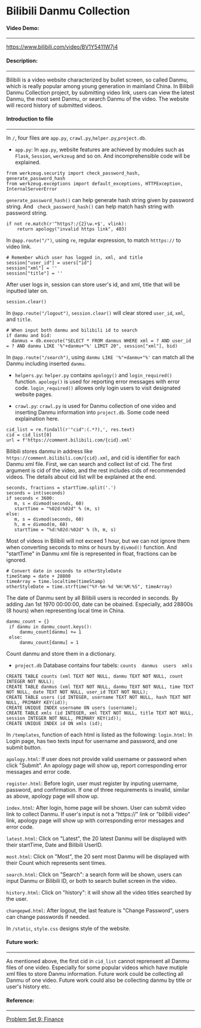 # Bilibili Danmu Collection
#### Video Demo:  
***
https://www.bilibili.com/video/BV1Y5411W7j4
#### Description: 
***
Bilibili is a video website characterized by bullet screen, so called Danmu, which is really popular among young generation in mainland China. In Bilibili Danmu Collection project, by submitting video link, users can view the latest Danmu, the most sent Danmu, or search Danmu of the video. The website will record history of submitted videos.
#### Introduction to file
***
In `/`, four files are `app.py`, `crawl.py`,`helper.py`,`project.db`.
- `app.py`: In `app.py`, website features are achieved by modules such as `Flask`, `Session`, `werkzeug` and so on. And incomprehensible code will be explained.

```
from werkzeug.security import check_password_hash, generate_password_hash
from werkzeug.exceptions import default_exceptions, HTTPException, InternalServerError
```
`generate_password_hash()` can help generate hash string given by password string. And ` check_password_hash()` can help match hash string with password string.
```
if not re.match(r'^https?:/{2}\w.+$', vlink):
    return apology("invalid https link", 403)
```
In `@app.route("/")`,  using `re`, regular expression, to match `htttps://` to video link.
```
# Remember which user has logged in, xml, and title
session["user_id"] = users["id"]
session["xml"] = ''
session["title"] = ''
```
After user logs in, session can store user's id, and xml, title that will be inputted later on.
```
session.clear()
```
In `@app.route("/logout")`, `session.clear()` will clear stored `user_id`, `xml`, and `title`.
```
# When input both danmu and bilibili id to search
if danmu and bid:
  danmus = db.execute("SELECT * FROM danmus WHERE xml = ? AND user_id = ? AND danmu LIKE '%"+danmu+"%' LIMIT 20", session["xml"], bid)
```
In `@app.route("/search")`, using `danmu LIKE '%"+danmu+"%'` can match all the Danmu including inserted `danmu`. 

- `helpers.py`: `helper.py` contains `apology()` and `login_required()` function.  `apology()` is used for reporting error messages with error code. `login_required()` allowes only login users to visit designated website pages.

- `crawl.py`: `crawl.py` is used for Danmu collection of one video and inserting Danmu information into `project.db`. Some code need explaination here.
```
cid_list = re.findall(r'"cid":(.*?),', res.text)
cid = cid_list[0]
url = f'https://comment.bilibili.com/{cid}.xml'
```
Bilibili stores danmu in address like `https://comment.bilibili.com/{cid}.xml`, and cid is identifier for each Danmu xml file. First, we can search and collect list of cid. The first argument is cid of the video, and the rest includes cids of recommended videos. The details about cid list will be explained at the end.

```
seconds, fractions = startTime.split('.')
seconds = int(seconds)
if seconds < 3600:
   m, s = divmod(seconds, 60)
   startTime = "%02d:%02d" % (m, s)
else:
   m, s = divmod(seconds, 60)
   h, m = divmod(m, 60)
   startTime = "%d:%02d:%02d" % (h, m, s)
```
Most of videos in Bilibili will not exceed 1 hour, but we can not ignore them when converting seconds to mins or hours by `divmod()` function. And "startTime" in Danmu xml file is represented in float, fractions can be ignored.

```
# Convert date in seconds to otherStyleDate
timeStamp = date + 28800
timeArray = time.localtime(timeStamp)
otherStyleDate = time.strftime("%Y-%m-%d %H:%M:%S", timeArray)
```
The date of Danmu sent by all Bilibili users is recorded in seconds. By adding Jan 1st 1970 00:00:00, date can be obained. Especially, add 28800s (8 hours) when representing local time in China.

```
danmu_count = {}
 if danmu in danmu_count.keys():
     danmu_count[danmu] += 1
 else:
     danmu_count[danmu] = 1
```
Count danmu and store them in a dictionary.

- `project.db`
Database contains four tabels: 
`counts  danmus  users  xmls`
```
CREATE TABLE counts (xml TEXT NOT NULL, danmu TEXT NOT NULL, count INTEGER NOT NULL);
CREATE TABLE danmus (xml TEXT NOT NULL, danmu TEXT NOT NULL, time TEXT NOT NULL, date TEXT NOT NULL, user_id TEXT NOT NULL);
CREATE TABLE users (id INTEGER, username TEXT NOT NULL, hash TEXT NOT NULL, PRIMARY KEY(id));
CREATE UNIQUE INDEX username ON users (username);
CREATE TABLE xmls (id INTEGER, xml TEXT NOT NULL, title TEXT NOT NULL, session INTEGER NOT NULL, PRIMARY KEY(id));
CREATE UNIQUE INDEX id ON xmls (id);
```

In `/templates`, function of each html is listed as the following: 
`login.html`: In Login page, has two texts input for username and password, and one submit button. 

`apology.html`: If user does not provide valid username or password when click "Submit". An apology page will show up, report corresponding error messages and error code. 

`register.html`: Before login, user must register by inputing username, password, and confirmation. If one of three requirements is invalid, similar as above, apology page will show up. 

`index.html`: After login, home page will be shown. User can submit video link to collect Danmu. If user's input is not a "https://" link or "bilibili video" link, apology page will show up with corresponding error messages and error code.

`latest.html`: Click on "Latest",  the 20 latest Danmu will be displayed with their startTime, Date and Bilibili UserID.

`most.html`: Click on "Most", the 20 sent most Danmu will be displayed with their Count which represents sent times.

`search.html`: Click on "Search": a search form will be shown, users can input Danmu or Bilibili ID, or both to search bullet screen in the video.

`history.html`: Click on "history": it will show all the video titles searched by the user.

`changepwd.html`: After logout, the last feature is "Change Password", users can change passwords if needed.

In `/static`, `style.css` designs style of the website.

#### Future work: 
***
As mentioned above, the first cid in `cid_list` cannot reprensent all Danmu files of one video. Especially for some popular videos which have mutiple xml files to store Danmu information. Future work could be collecting all Danmu of one video.
Future work could also be collecting danmu by title or user's history etc.

#### Reference: 
***
[Problem Set 9: Finance](https://cs50.harvard.edu/x/2021/psets/9/finance/)

